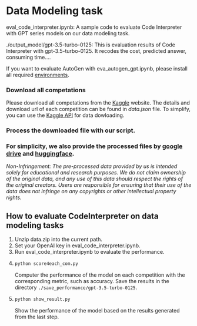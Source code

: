 # Data Modeling task


eval_code_interpreter.ipynb: A sample code to evaluate 
Code Interpreter with GPT series models on our data modeling task.

./output_model/gpt-3.5-turbo-0125: This is evaluation results of Code
Interpreter with gpt-3.5-turbo-0125. It recodes the cost, 
predicted answer, consuming time....

If you want to evaluate AutoGen with eva_autogen_gpt.ipynb, please install all required [environments](https://microsoft.github.io/autogen/docs/installation/).

### Download all competations
Please download all competations from the 
[Kaggle](https://www.kaggle.com/competitions) website.
 The details and download url of each competition can be found in *data.json*
file.
To simplify, you can use the [Kaggle API](https://www.kaggle.com/docs/api) for data dowloading.


### Process the downloaded file with our script.


### For simplicity, we also provide the processed files by [google drive](https://drive.google.com/file/d/1aH5HHnbKxO9Qq0A4d9MUOKmBj8KwU9Pe/view?usp=sharing) and [huggingface](https://huggingface.co/datasets/liqiang888/DSBench/blob/main/data_modeling/data.zip).


*Non-Infringement: The pre-processed data provided by us is intended solely for educational and research purposes. We do not claim ownership of the original data, and any use of this data should respect the rights of the original creators. Users are responsible for ensuring that their use of the data does not infringe on any copyrights or other intellectual property rights.*



## How to evaluate CodeInterpreter on data modeling tasks
1. Unzip data.zip into the current path.
3. Set your OpenAI key in eval_code_interpreter.ipynb.
4. Run eval_code_interpreter.ipynb to evaluate the performance.
5. ```bash
   python score4each_com.py
   ```
    Computer the performance of the model on each competition with the corresponding metric, such as accuracy. Save the results in the directory `./save_performance/gpt-3.5-turbo-0125`.
7. ```bash
   python show_result.py
   ```
   Show the performance of the model based on the results generated from the last step.

